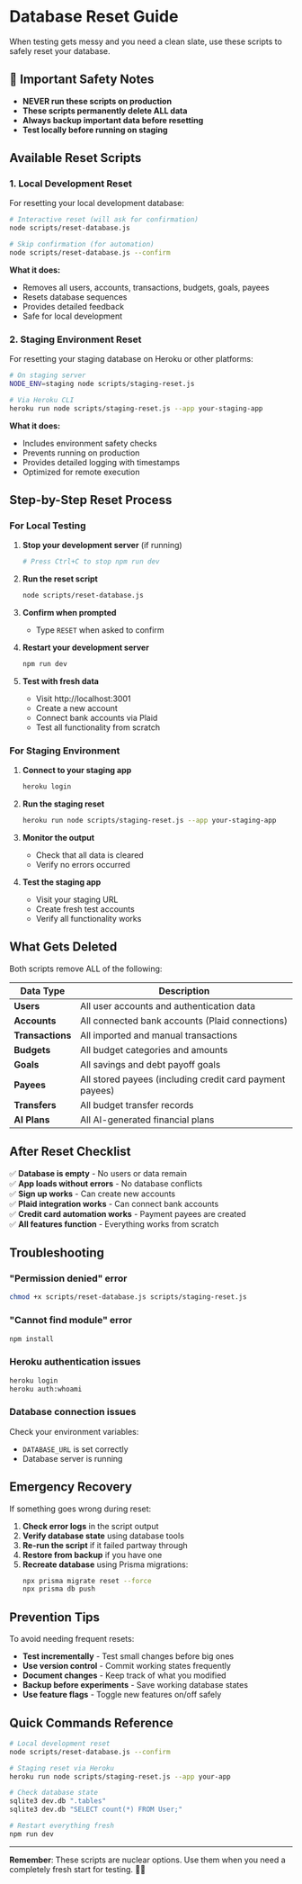 # Database Reset Guide

When testing gets messy and you need a clean slate, use these scripts to safely reset your database.

## 🚨 Important Safety Notes

- **NEVER run these scripts on production**
- **These scripts permanently delete ALL data**
- **Always backup important data before resetting**
- **Test locally before running on staging**

## Available Reset Scripts

### 1. Local Development Reset

For resetting your local development database:

```bash
# Interactive reset (will ask for confirmation)
node scripts/reset-database.js

# Skip confirmation (for automation)
node scripts/reset-database.js --confirm
```

**What it does:**
- Removes all users, accounts, transactions, budgets, goals, payees
- Resets database sequences
- Provides detailed feedback
- Safe for local development

### 2. Staging Environment Reset

For resetting your staging database on Heroku or other platforms:

```bash
# On staging server
NODE_ENV=staging node scripts/staging-reset.js

# Via Heroku CLI
heroku run node scripts/staging-reset.js --app your-staging-app
```

**What it does:**
- Includes environment safety checks
- Prevents running on production
- Provides detailed logging with timestamps
- Optimized for remote execution

## Step-by-Step Reset Process

### For Local Testing

1. **Stop your development server** (if running)
   ```bash
   # Press Ctrl+C to stop npm run dev
   ```

2. **Run the reset script**
   ```bash
   node scripts/reset-database.js
   ```

3. **Confirm when prompted**
   - Type `RESET` when asked to confirm

4. **Restart your development server**
   ```bash
   npm run dev
   ```

5. **Test with fresh data**
   - Visit http://localhost:3001
   - Create a new account
   - Connect bank accounts via Plaid
   - Test all functionality from scratch

### For Staging Environment

1. **Connect to your staging app**
   ```bash
   heroku login
   ```

2. **Run the staging reset**
   ```bash
   heroku run node scripts/staging-reset.js --app your-staging-app
   ```

3. **Monitor the output**
   - Check that all data is cleared
   - Verify no errors occurred

4. **Test the staging app**
   - Visit your staging URL
   - Create fresh test accounts
   - Verify all functionality works

## What Gets Deleted

Both scripts remove ALL of the following:

| Data Type | Description |
|-----------|-------------|
| **Users** | All user accounts and authentication data |
| **Accounts** | All connected bank accounts (Plaid connections) |
| **Transactions** | All imported and manual transactions |
| **Budgets** | All budget categories and amounts |
| **Goals** | All savings and debt payoff goals |
| **Payees** | All stored payees (including credit card payment payees) |
| **Transfers** | All budget transfer records |
| **AI Plans** | All AI-generated financial plans |

## After Reset Checklist

✅ **Database is empty** - No users or data remain  
✅ **App loads without errors** - No database conflicts  
✅ **Sign up works** - Can create new accounts  
✅ **Plaid integration works** - Can connect bank accounts  
✅ **Credit card automation works** - Payment payees are created  
✅ **All features function** - Everything works from scratch  

## Troubleshooting

### "Permission denied" error
```bash
chmod +x scripts/reset-database.js scripts/staging-reset.js
```

### "Cannot find module" error
```bash
npm install
```

### Heroku authentication issues
```bash
heroku login
heroku auth:whoami
```

### Database connection issues
Check your environment variables:
- `DATABASE_URL` is set correctly
- Database server is running

## Emergency Recovery

If something goes wrong during reset:

1. **Check error logs** in the script output
2. **Verify database state** using database tools
3. **Re-run the script** if it failed partway through
4. **Restore from backup** if you have one
5. **Recreate database** using Prisma migrations:
   ```bash
   npx prisma migrate reset --force
   npx prisma db push
   ```

## Prevention Tips

To avoid needing frequent resets:

- **Test incrementally** - Test small changes before big ones
- **Use version control** - Commit working states frequently  
- **Document changes** - Keep track of what you modified
- **Backup before experiments** - Save working database states
- **Use feature flags** - Toggle new features on/off safely

## Quick Commands Reference

```bash
# Local development reset
node scripts/reset-database.js --confirm

# Staging reset via Heroku
heroku run node scripts/staging-reset.js --app your-app

# Check database state
sqlite3 dev.db ".tables"
sqlite3 dev.db "SELECT count(*) FROM User;"

# Restart everything fresh
npm run dev
```

---

**Remember**: These scripts are nuclear options. Use them when you need a completely fresh start for testing. 🧹✨
